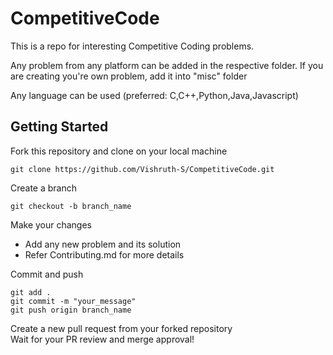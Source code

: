 # CompetitiveCode
This is a repo for interesting Competitive Coding problems.

Any problem from any platform can be added in the respective folder. If you are creating you're own problem, add it into "misc" folder

Any language can be used (preferred: C,C++,Python,Java,Javascript)

## Getting Started

Fork this repository and clone on your local machine
```
git clone https://github.com/Vishruth-S/CompetitiveCode.git
```

Create a branch  
```
git checkout -b branch_name
```

Make your changes
* Add any new problem and its solution
* Refer Contributing.md for more details

Commit and push
```
git add .
git commit -m "your_message"
git push origin branch_name
```

Create a new pull request from your forked repository  
Wait for your PR review and merge approval!
